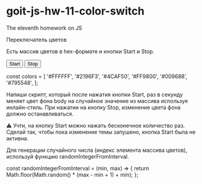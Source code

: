 # goit-js-hw-11-color-switch

The eleventh homework on JS

Переключатель цветов

Есть массив цветов в hex-формате и кнопки Start и Stop.

<button type="button" data-action="start">Start</button>
<button type="button" data-action="stop">Stop</button>

const colors = [ '#FFFFFF', '#2196F3', '#4CAF50', '#FF9800', '#009688', '#795548', ];

Напиши скрипт, который после нажатия кнопки Start, раз в секунду меняет цвет фона body на случайное
значение из массива используя инлайн-стиль. При нажатии на кнопку Stop, изменение цвета фона должно
останавливаться.

⚠️ Учти, на кнопку Start можно нажать бесконечное количество раз. Сделай так, чтобы пока изменение
темы запушено, кнопка Start была не активна.

Для генерации случайного числа (индекс элемента массива цветов), используй функцию
randomIntegerFromInterval.

const randomIntegerFromInterval = (min, max) => { return Math.floor(Math.random() \* (max -
min + 1) + min); };
